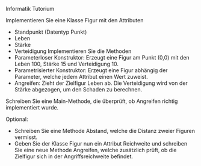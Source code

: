 Informatik Tutorium

Implementieren Sie eine Klasse Figur mit den Attributen 
* Standpunkt (Datentyp Punkt)
* Leben
* Stärke
* Verteidigung
Implementieren Sie die Methoden
* Parameterloser Konstruktor: Erzeugt eine Figur am Punkt (0,0) mit den Leben 100,
Stärke 15 und Verteidigung 10.
* Parametrisierter Konstruktor: Erzeugt eine Figur abhängig der Parameter, welche jedem Attribut einen Wert zuweist.
* Angreifen: Zieht der Zielfigur Leben ab. Die Verteidigung wird von der Stärke abgezogen, um den Schaden zu berechnen.

Schreiben Sie eine Main-Methode, die überprüft, ob Angreifen richtig implementiert wurde.

Optional:
* Schreiben Sie eine Methode Abstand, welche die Distanz zweier Figuren vermisst.
* Geben Sie der Klasse Figur nun ein Attribut Reichweite und schreiben Sie eine neue Methode Angreifen, welche zusätzlich prüft, ob die Zielfigur sich in der Angriffsreichweite befindet.
